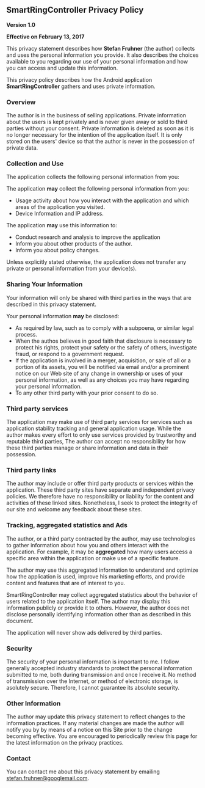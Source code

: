## SmartRingController Privacy Policy

**Version 1.0**

**Effective on February 13, 2017**

This privacy statement describes how **Stefan Fruhner** (the author)
collects and uses the personal information you provide. It also describes the
choices available to you regarding our use of your personal information and how
you can access and update this information.

This privacy policy describes how the Android application
**SmartRingController** gathers and uses private information.

### Overview

The author is in the business of selling applications. Private information about
the users is kept privately and is never given away or sold to third parties without
your consent.
Private information is deleted as soon as it is no longer necessary for the intention
of the application itself. It is only stored on the users' device so that the author
is never in the possession of private data.

### Collection and Use

The application collects the following personal information from you:

The application **may** collect the following personal information from you:

- Usage activity about how you interact with the application and which areas
  of the application you visited.
- Device Information and IP address.
            
The application **may** use this information to:

- Conduct research and analysis to improve the application
- Inform you about other products of the author.
- Inform you about policy changes.

Unless explicitly stated otherwise, the application does not transfer any private or
personal information from your device(s).

### Sharing Your Information

Your information will only be shared with third parties in the ways that are
described in this privacy statement.

Your personal information **may** be disclosed:

- As required by law, such as to comply with a subpoena, or similar legal
process.
- When the authos believes in good faith that disclosure is necessary to protect 
his rights, protect your safety or the safety of others, investigate fraud, or
respond to a government request.
- If the application is involved in a merger, acquisition, or sale of all or a
portion of its assets, you will be notified via email and/or a prominent notice
on our Web site of any change in ownership or uses of your personal information,
as well as any choices you may have regarding your personal information.
- To any other third party with your prior consent to do so.
            
### Third party services

The application may make use of third party services for services such as
application stability tracking and general application usage.
While the author makes every effort to only use services provided by trustworthy and
reputable third parties, The author can accept no responsibility for how these third
parties manage or share information and data in their possession.

### Third party links

The author may include or offer third party products or services within the
application. These third party sites have separate and independent
privacy policies. We therefore have no responsibility or liability for the content and
activities of these linked sites. Nonetheless, I seek to protect the integrity of
our site and welcome any feedback about these sites. 

### Tracking, aggregated statistics and Ads

The author, or a third party contracted by the author, may use technologies to
gather information about how you and others interact with the application.
For example, it may be **aggregated** how many users access a specific
area within the application or make use of a specific feature.

The author may use this aggregated information to understand and optimize how the
application is used, improve his marketing efforts, and provide content and features
that are of interest to you.

SmartRingController may collect aggregated statistics about the behavior of users
related to the application itself. The author may display this information publicly or
provide it to others. However, the author does not disclose personally identifying
information other than as described in this document.

 The application will never show ads delivered by third parties.

### Security
The security of your personal information is important to me.
I follow generally accepted industry standards to protect the personal information
submitted to me, both during transmission and once I receive it.
No method of transmission over the Internet, or method of electronic storage, is
asolutely secure. Therefore, I cannot guarantee its absolute security.

### Other Information

The author may update this privacy statement to reflect changes to the
information practices. If any material changes are made the author will notify you by
by means of a notice on this Site prior to the change becoming effective.
You are encouraged to periodically review this page for the latest information on the
privacy practices.

### Contact

You can contact me about this privacy statement by emailing
[stefan.fruhner@googlemail.com](mailto:stefan.fruhner@googlemail.com).
